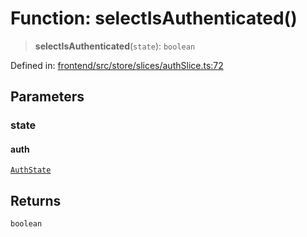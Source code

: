# Function: selectIsAuthenticated()

> **selectIsAuthenticated**(`state`): `boolean`

Defined in: [frontend/src/store/slices/authSlice.ts:72](https://github.com/lsendel/sass/blob/ca8b2b87627589617e0de57047e1f50d53e78078/frontend/src/store/slices/authSlice.ts#L72)

## Parameters

### state

#### auth

[`AuthState`](../type-aliases/AuthState.md)

## Returns

`boolean`
